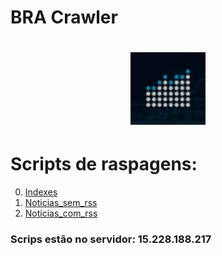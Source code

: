 # BRA Crawler

<h1 align="center">
  <img src="./logo-image/bra.png" alt="Swift Logo" width="120">
</h1>

# Scripts de raspagens:
0. [Indexes](teste1/README.md)
1. [Noticias_sem_rss](teste2/README.md)
2. [Noticias_com_rss](teste3/README.md)


### Scrips estão no servidor: 15.228.188.217
